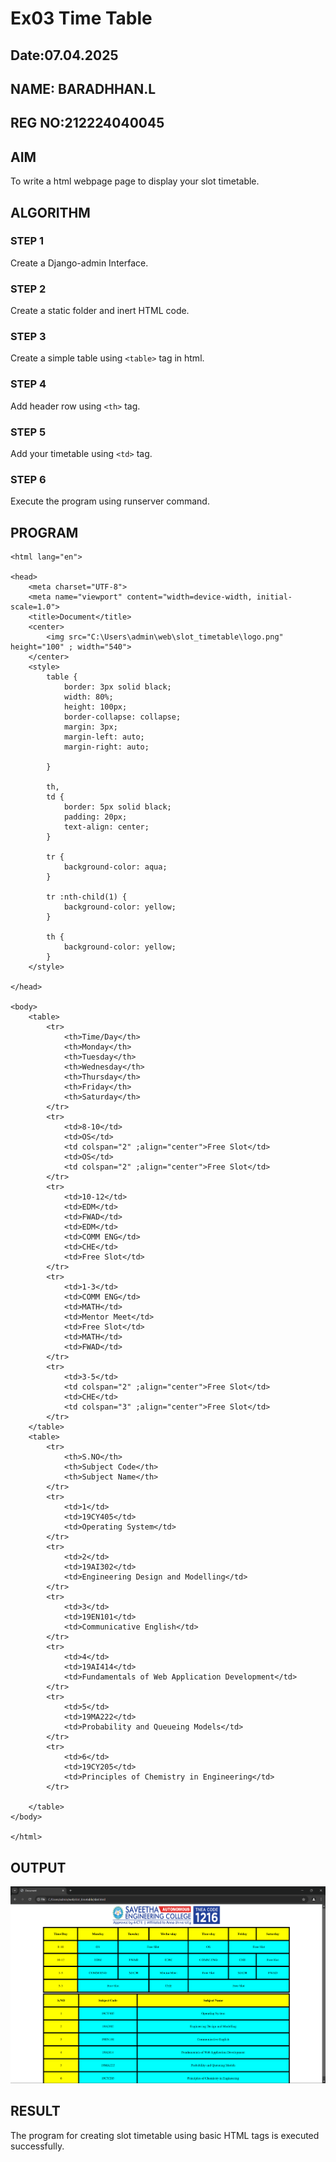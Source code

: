 # Ex03 Time Table
## Date:07.04.2025
## NAME: BARADHHAN.L
## REG NO:212224040045

## AIM
To write a html webpage page to display your slot timetable.

## ALGORITHM
### STEP 1
Create a Django-admin Interface.

### STEP 2
Create a static folder and inert HTML code.

### STEP 3
Create a simple table using ```<table>``` tag in html.

### STEP 4
Add header row using ```<th>``` tag.

### STEP 5
Add your timetable using ```<td>``` tag.

### STEP 6
Execute the program using runserver command.

## PROGRAM
~~~<!DOCTYPE html>
<html lang="en">

<head>
    <meta charset="UTF-8">
    <meta name="viewport" content="width=device-width, initial-scale=1.0">
    <title>Document</title>
    <center>
        <img src="C:\Users\admin\web\slot_timetable\logo.png" height="100" ; width="540">
    </center>
    <style>
        table {
            border: 3px solid black;
            width: 80%;
            height: 100px;
            border-collapse: collapse;
            margin: 3px;
            margin-left: auto;
            margin-right: auto;

        }

        th,
        td {
            border: 5px solid black;
            padding: 20px;
            text-align: center;
        }

        tr {
            background-color: aqua;
        }

        tr :nth-child(1) {
            background-color: yellow;
        }

        th {
            background-color: yellow;
        }
    </style>

</head>

<body>
    <table>
        <tr>
            <th>Time/Day</th>
            <th>Monday</th>
            <th>Tuesday</th>
            <th>Wednesday</th>
            <th>Thursday</th>
            <th>Friday</th>
            <th>Saturday</th>
        </tr>
        <tr>
            <td>8-10</td>
            <td>OS</td>
            <td colspan="2" ;align="center">Free Slot</td>
            <td>OS</td>
            <td colspan="2" ;align="center">Free Slot</td>
        </tr>
        <tr>
            <td>10-12</td>
            <td>EDM</td>
            <td>FWAD</td>
            <td>EDM</td>
            <td>COMM ENG</td>
            <td>CHE</td>
            <td>Free Slot</td>
        </tr>
        <tr>
            <td>1-3</td>
            <td>COMM ENG</td>
            <td>MATH</td>
            <td>Mentor Meet</td>
            <td>Free Slot</td>
            <td>MATH</td>
            <td>FWAD</td>
        </tr>
        <tr>
            <td>3-5</td>
            <td colspan="2" ;align="center">Free Slot</td>
            <td>CHE</td>
            <td colspan="3" ;align="center">Free Slot</td>
        </tr>
    </table>
    <table>
        <tr>
            <th>S.NO</th>
            <th>Subject Code</th>
            <th>Subject Name</th>
        </tr>
        <tr>
            <td>1</td>
            <td>19CY405</td>
            <td>Operating System</td>
        </tr>
        <tr>
            <td>2</td>
            <td>19AI302</td>
            <td>Engineering Design and Modelling</td>
        </tr>
        <tr>
            <td>3</td>
            <td>19EN101</td>
            <td>Communicative English</td>
        </tr>
        <tr>
            <td>4</td>
            <td>19AI414</td>
            <td>Fundamentals of Web Application Development</td>
        </tr>
        <tr>
            <td>5</td>
            <td>19MA222</td>
            <td>Probability and Queueing Models</td>
        </tr>
        <tr>
            <td>6</td>
            <td>19CY205</td>
            <td>Principles of Chemistry in Engineering</td>
        </tr>

    </table>
</body>

</html>
~~~

## OUTPUT
![alt text](<Screenshot 2025-04-07 202717.png>)

## RESULT
The program for creating slot timetable using basic HTML tags is executed successfully.
